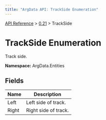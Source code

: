 ```yaml
---
title: "ArgData API: TrackSide Enumeration"
---
```


[API Reference](/argdata/api/) &gt; [0.21](/argdata/api/0.21/) &gt; TrackSide

# TrackSide Enumeration

Track side.

**Namespace:** ArgData.Entities

## Fields

<table class="table table-bordered table-striped ">
<thead>
  <tr>
    <th>Name</th>
    <th>Description</th>
  </tr>
</thead>
<tbody>
  <tr>
    <td>Left</td>
    <td>Left side of track.</td>
  </tr>
  <tr>
    <td>Right</td>
    <td>Right side of track.</td>
  </tr>
</tbody>
</table>


